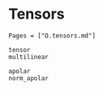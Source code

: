 # Tensors
```@index
Pages = ["O.tensors.md"]
```

```@docs 
tensor
multilinear
```

```@docs 
apolar
norm_apolar
```





